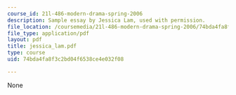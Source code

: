 ```yaml
---
course_id: 21l-486-modern-drama-spring-2006
description: Sample essay by Jessica Lam, used with permission.
file_location: /coursemedia/21l-486-modern-drama-spring-2006/74bda4fa8f3c2bd04f6538ce4e032f08_jessica_lam.pdf
file_type: application/pdf
layout: pdf
title: jessica_lam.pdf
type: course
uid: 74bda4fa8f3c2bd04f6538ce4e032f08

---
```

None